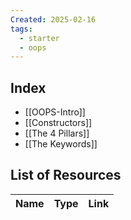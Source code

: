 ```yaml
---
Created: 2025-02-16
tags:
  - starter
  - oops
---
```

## Index
- [[OOPS-Intro]]
- [[Constructors]]
- [[The 4 Pillars]]
- [[The Keywords]]

## List of Resources

| Name                   | Type          | Link                                                                                     |
| ---------------------- | ------------- | ---------------------------------------------------------------------------------------- |
